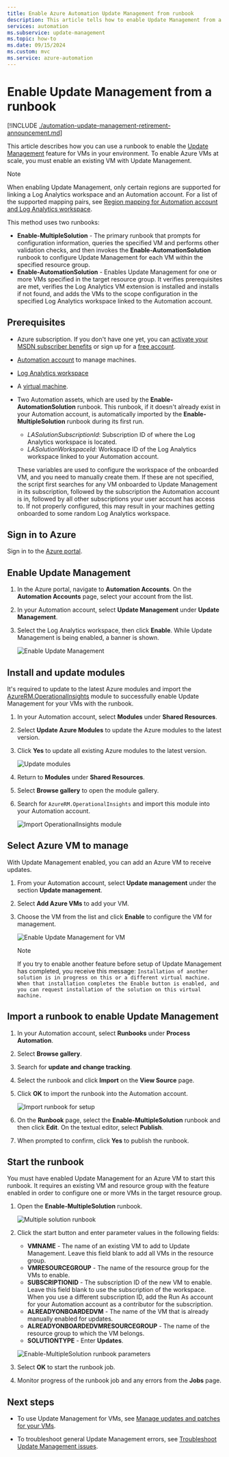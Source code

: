 ```yaml
---
title: Enable Azure Automation Update Management from runbook
description: This article tells how to enable Update Management from a runbook.
services: automation
ms.subservice: update-management
ms.topic: how-to
ms.date: 09/15/2024
ms.custom: mvc
ms.service: azure-automation
---
```


# Enable Update Management from a runbook

[!INCLUDE [./automation-update-management-retirement-announcement.md](../includes/automation-update-management-retirement-announcement.md)]

This article describes how you can use a runbook to enable the [Update Management](overview.md) feature for VMs in your environment. To enable Azure VMs at scale, you must enable an existing VM with Update Management.

> [!NOTE]
> When enabling Update Management, only certain regions are supported for linking a Log Analytics workspace and an Automation account. For a list of the supported mapping pairs, see [Region mapping for Automation account and Log Analytics workspace](../how-to/region-mappings.md).

This method uses two runbooks:

* **Enable-MultipleSolution** - The primary runbook that prompts for configuration information, queries the specified VM and performs other validation checks, and then invokes the **Enable-AutomationSolution** runbook to configure Update Management for each VM within the specified resource group.
* **Enable-AutomationSolution** - Enables Update Management for one or more VMs specified in the target resource group. It verifies prerequisites are met, verifies the Log Analytics VM extension is installed and installs if not found, and adds the VMs to the scope configuration in the specified Log Analytics workspace linked to the Automation account.

## Prerequisites

* Azure subscription. If you don't have one yet, you can [activate your MSDN subscriber benefits](https://azure.microsoft.com/pricing/member-offers/msdn-benefits-details/) or sign up for a [free account](https://azure.microsoft.com/free/?WT.mc_id=A261C142F).
* [Automation account](../automation-security-overview.md) to manage machines.
* [Log Analytics workspace](/azure/azure-monitor/logs/log-analytics-workspace-overview)
* A [virtual machine](/azure/virtual-machines/windows/quick-create-portal).
* Two Automation assets, which are used by the **Enable-AutomationSolution** runbook. This runbook, if it doesn't already exist in your Automation account, is automatically imported by the **Enable-MultipleSolution** runbook during its first run.
    * *LASolutionSubscriptionId*: Subscription ID of where the Log Analytics workspace is located.
    * *LASolutionWorkspaceId*: Workspace ID of the Log Analytics workspace linked to your Automation account.

    These variables are used to configure the workspace of the onboarded VM, and you need to manually create them. If these are not specified, the script first searches for any VM onboarded to Update Management in its subscription, followed by the subscription the Automation account is in, followed by all other subscriptions your user account has access to. If not properly configured, this may result in your machines getting onboarded to some random Log Analytics workspace.

## Sign in to Azure

Sign in to the [Azure portal](https://portal.azure.com).

## Enable Update Management

1. In the Azure portal, navigate to **Automation Accounts**. On the **Automation Accounts** page, select your account from the list.

2. In your Automation account, select **Update Management** under **Update Management**.

3. Select the Log Analytics workspace, then click **Enable**. While Update Management is being enabled, a banner is shown.

    ![Enable Update Management](media/enable-from-runbook/enable-update-management.png)

## Install and update modules

It's required to update to the latest Azure modules and import the [AzureRM.OperationalInsights](/powershell/module/azurerm.operationalinsights) module to successfully enable Update Management for your VMs with the runbook.

1. In your Automation account, select **Modules** under **Shared Resources**.

2. Select **Update Azure Modules** to update the Azure modules to the latest version.

3. Click **Yes** to update all existing Azure modules to the latest version.

    ![Update modules](media/enable-from-runbook/update-modules.png)

4. Return to **Modules** under **Shared Resources**.

5. Select **Browse gallery** to open the module gallery.

6. Search for `AzureRM.OperationalInsights` and import this module into your Automation account.

    ![Import OperationalInsights module](media/enable-from-runbook/import-operational-insights-module-azurerm.png)

## Select Azure VM to manage

With Update Management enabled, you can add an Azure VM to receive updates.

1. From your Automation account, select **Update management** under the section **Update management**.

2. Select **Add Azure VMs** to add your VM.

3. Choose the VM from the list and click **Enable** to configure the VM for management.

   ![Enable Update Management for VM](media/enable-from-runbook/enable-update-management-vm.png)

    > [!NOTE]
    > If you try to enable another feature before setup of Update Management has completed, you receive this message: `Installation of another solution is in progress on this or a different virtual machine. When that installation completes the Enable button is enabled, and you can request installation of the solution on this virtual machine.`

## Import a runbook to enable Update Management

1. In your Automation account, select **Runbooks** under **Process Automation**.

2. Select **Browse gallery**.

3. Search for **update and change tracking**.

4. Select the runbook and click **Import** on the **View Source** page.

5. Click **OK** to import the runbook into the Automation account.

   ![Import runbook for setup](media/enable-from-runbook/import-from-gallery.png)

6. On the **Runbook** page, select the **Enable-MultipleSolution** runbook and then click **Edit**. On the textual editor, select  **Publish**.

7. When prompted to confirm, click **Yes** to publish the runbook.

## Start the runbook

You must have enabled Update Management for an Azure VM to start this runbook. It requires an existing VM and resource group with the feature enabled in order to configure one or more VMs in the target resource group.

1. Open the **Enable-MultipleSolution** runbook.

   ![Multiple solution runbook](media/enable-from-runbook/runbook-overview.png)

2. Click the start button and enter parameter values in the following fields:

   * **VMNAME** - The name of an existing VM to add to Update Management. Leave this field blank to add all VMs in the resource group.
   * **VMRESOURCEGROUP** - The name of the resource group for the VMs to enable.
   * **SUBSCRIPTIONID** - The subscription ID of the new VM to enable. Leave this field blank to use the subscription of the workspace. When you use a different subscription ID, add the Run As account for your Automation account as a contributor for the subscription.
   * **ALREADYONBOARDEDVM** - The name of the VM that is already manually enabled for updates.
   * **ALREADYONBOARDEDVMRESOURCEGROUP** - The name of the resource group to which the VM belongs.
   * **SOLUTIONTYPE** - Enter **Updates**.

   ![Enable-MultipleSolution runbook parameters](media/enable-from-runbook/runbook-parameters.png)

3. Select **OK** to start the runbook job.

4. Monitor progress of the runbook job and any errors from the **Jobs** page.

## Next steps

* To use Update Management for VMs, see [Manage updates and patches for your VMs](manage-updates-for-vm.md).

* To troubleshoot general Update Management errors, see [Troubleshoot Update Management issues](../troubleshoot/update-management.md).
